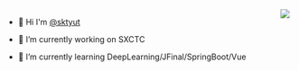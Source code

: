 
<!--
**sktyut/sktyut** is a ✨ _special_ ✨ repository because its `README.md` (this file) appears on your GitHub profile.

Here are some ideas to get you started:

- 🔭 I’m currently working on ...
- 🌱 I’m currently learning ...
- 👯 I’m looking to collaborate on ...
- 🤔 I’m looking for help with ...
- 💬 Ask me about ...
- 📫 How to reach me: ...
- 😄 Pronouns: ...
- ⚡ Fun fact: ...
-->

<div width="70%">
<img align="right" src="https://github-readme-stats.vercel.app/api?username=sktyut&show_icons=true&icon_color=CE1D2D&text_color=718096&bg_color=ffffff&hide_title=true" />
</div>

- 👋 Hi I'm <a href="https://github.com/sktyut/" target="_blank">@sktyut</a>
- 🔭 I’m currently working on SXCTC
- 🌱 I’m currently learning DeepLearning/JFinal/SpringBoot/Vue



  <!-- [![Top Langs](https://github-readme-stats.vercel.app/api/top-langs/?username=sktyut&layout=compact)](https://github.com/sktyut/github-readme-stats)
![sktyut's GitHub stats](https://github-readme-stats.vercel.app/api?username=sktyut&show_icons=true&theme=tokyonight) 
-->

